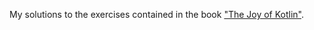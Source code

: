 My solutions to the exercises contained in the book ["The Joy of Kotlin"](https://www.manning.com/books/the-joy-of-kotlin).